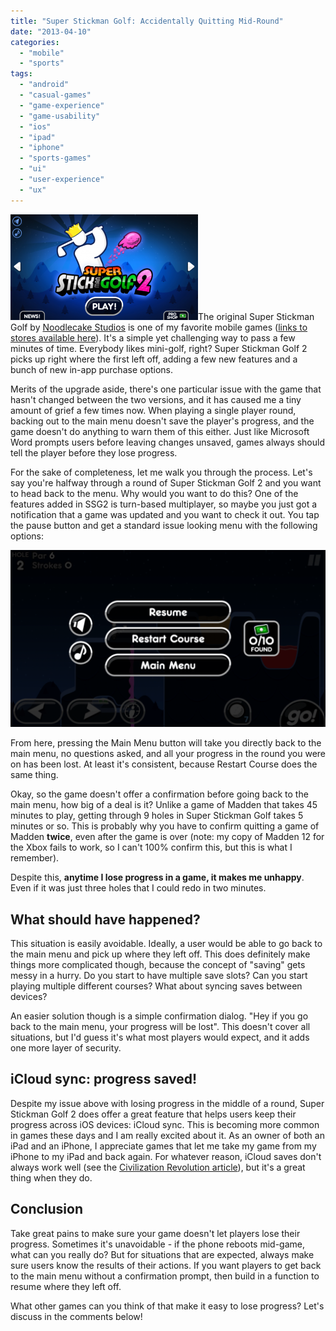```yaml
---
title: "Super Stickman Golf: Accidentally Quitting Mid-Round"
date: "2013-04-10"
categories: 
  - "mobile"
  - "sports"
tags: 
  - "android"
  - "casual-games"
  - "game-experience"
  - "game-usability"
  - "ios"
  - "ipad"
  - "iphone"
  - "sports-games"
  - "ui"
  - "user-experience"
  - "ux"
---
```


[![Main menu of Super Stickman Golf 2](images/IMG_1168-300x169.png)](http://www.thatgamesux.com/wp-content/uploads/2013/04/IMG_1168.png)The original Super Stickman Golf by [Noodlecake Studios](http://www.noodlecake.com/) is one of my favorite mobile games ([links to stores available here](http://www.noodlecake.com/games/)). It's a simple yet challenging way to pass a few minutes of time. Everybody likes mini-golf, right? Super Stickman Golf 2 picks up right where the first left off, adding a few new features and a bunch of new in-app purchase options.

Merits of the upgrade aside, there's one particular issue with the game that hasn't changed between the two versions, and it has caused me a tiny amount of grief a few times now. When playing a single player round, backing out to the main menu doesn't save the player's progress, and the game doesn't do anything to warn them of this either. Just like Microsoft Word prompts users before leaving changes unsaved, games always should tell the player before they lose progress.

For the sake of completeness, let me walk you through the process. Let's say you're halfway through a round of Super Stickman Golf 2 and you want to head back to the menu. Why would you want to do this? One of the features added in SSG2 is turn-based multiplayer, so maybe you just got a notification that a game was updated and you want to check it out. You tap the pause button and get a standard issue looking menu with the following options:

[![Pause menu in Super Stickman Golf 2](images/IMG_1164-1024x576.png)](http://www.thatgamesux.com/wp-content/uploads/2013/04/IMG_1164.png)

From here, pressing the Main Menu button will take you directly back to the main menu, no questions asked, and all your progress in the round you were on has been lost. At least it's consistent, because Restart Course does the same thing.

Okay, so the game doesn't offer a confirmation before going back to the main menu, how big of a deal is it? Unlike a game of Madden that takes 45 minutes to play, getting through 9 holes in Super Stickman Golf takes 5 minutes or so. This is probably why you have to confirm quitting a game of Madden **twice**, even after the game is over (note: my copy of Madden 12 for the Xbox fails to work, so I can't 100% confirm this, but this is what I remember).

Despite this, **anytime I lose progress in a game, it makes me unhappy**. Even if it was just three holes that I could redo in two minutes.

## What should have happened?

This situation is easily avoidable. Ideally, a user would be able to go back to the main menu and pick up where they left off. This does definitely make things more complicated though, because the concept of "saving" gets messy in a hurry. Do you start to have multiple save slots? Can you start playing multiple different courses? What about syncing saves between devices?

An easier solution though is a simple confirmation dialog. "Hey if you go back to the main menu, your progress will be lost". This doesn't cover all situations, but I'd guess it's what most players would expect, and it adds one more layer of security.

## iCloud sync: progress saved!

Despite my issue above with losing progress in the middle of a round, Super Stickman Golf 2 does offer a great feature that helps users keep their progress across iOS devices: iCloud sync. This is becoming more common in games these days and I am really excited about it. As an owner of both an iPad and an iPhone, I appreciate games that let me take my game from my iPhone to my iPad and back again. For whatever reason, iCloud saves don't always work well (see the [Civilization Revolution article](http://www.thatgamesux.com/a-case-study-in-how-not-to-handle-errors/ "A Case Study in How Not To Handle Errors")), but it's a great thing when they do.

## Conclusion

Take great pains to make sure your game doesn't let players lose their progress. Sometimes it's unavoidable - if the phone reboots mid-game, what can you really do? But for situations that are expected, always make sure users know the results of their actions. If you want players to get back to the main menu without a confirmation prompt, then build in a function to resume where they left off.

What other games can you think of that make it easy to lose progress? Let's discuss in the comments below!
